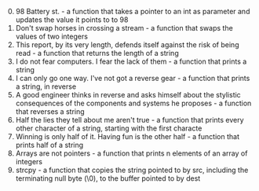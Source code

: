 0. 98 Battery st. - a function that takes a pointer to an int as parameter and
updates the value it points to to 98
1. Don't swap horses in crossing a stream - a function that swaps the values of
two integers
2. This report, by its very length, defends itself against the risk of being
read - a function that returns the length of a string
3. I do not fear computers. I fear the lack of them - a function that prints
a string
4. I can only go one way. I've not got a reverse gear - a function that prints a 
string, in reverse
5. A good engineer thinks in reverse and asks himself about the stylistic
consequences of the components and systems he proposes - a function that
reverses a string
6. Half the lies they tell about me aren't true - a function that prints every
other character of a string, starting with the first characte
7. Winning is only half of it. Having fun is the other half - a function that
prints half of a string
8. Arrays are not pointers - a function that prints n elements of an array of
integers
9. strcpy -  a function that copies the string pointed to by src, including the
terminating null byte (\0), to the buffer pointed to by dest